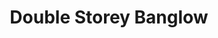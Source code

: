---
layout: post
categories: [sale, house, banglow]
title: "Double Storey Banglow"
price: "2.5 Cror"
front: "8 Rooms"
baths: "4"
address: "Mehrban Colony"
type: "BANGLOW FOR SALE"
area: "1 Kanal"
---